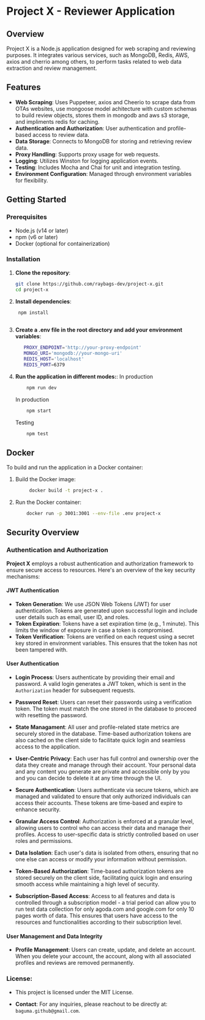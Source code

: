 # Project X - Reviewer Application

## Overview

Project X is a Node.js application designed for web scraping and reviewing purposes. It integrates various services, such as MongoDB, Redis, AWS, axios and cherrio among others, to perform tasks related to web data extraction and review management.

## Features

- **Web Scraping**: Uses Puppeteer, axios and Cheerio to scrape data from  OTAs websites, use mongoose model achitecture with custom schemas to build review objects, stores them in mongodb and aws s3 storage, and impliments redis for caching.
- **Authentication and Authorization**: User authentication and profile-based access to review data.
- **Data Storage**: Connects to MongoDB for storing and retrieving review data.
- **Proxy Handling**: Supports proxy usage for web requests.
- **Logging**: Utilizes Winston for logging application events.
- **Testing**: Includes Mocha and Chai for unit and integration testing.
- **Environment Configuration**: Managed through environment variables for flexibility.

## Getting Started

### Prerequisites

- Node.js (v14 or later)
- npm (v6 or later)
- Docker (optional for containerization)

### Installation

1. **Clone the repository**:

   ```bash
   git clone https://github.com/raybags-dev/project-x.git
   cd project-x


2. **Install dependencies**:
   ```bash
    npm install
    
3. **Create a .env file in the root directory and add your environment variables**:
   ```bash
      PROXY_ENDPOINT='http://your-proxy-endpoint'
      MONGO_URI='mongodb://your-mongo-uri'
      REDIS_HOST='localhost'
      REDIS_PORT=6379
   ```

4. **Run the application in different modes:**:
    In production
   ```bash
       npm run dev
   ```
   In production
   ```bash
       npm start
   ```
   Testing
   ```bash
       npm test
   ```
 ## Docker
 To build and run the application in a Docker container:

1. Build the Docker image:
    ```bash
         docker build -t project-x .
    ```
2. Run the Docker container:
    ```bash
        docker run -p 3001:3001 --env-file .env project-x
    ```

## Security Overview

### Authentication and Authorization

**Project X** employs a robust authentication and authorization framework to ensure secure access to resources. Here's an overview of the key security mechanisms:

#### JWT Authentication

- **Token Generation**: We use JSON Web Tokens (JWT) for user authentication. Tokens are generated upon successful login and include user details such as email, user ID, and roles.
- **Token Expiration**: Tokens have a set expiration time (e.g., 1 minute). This limits the window of exposure in case a token is compromised.
- **Token Verification**: Tokens are verified on each request using a secret key stored in environment variables. This ensures that the token has not been tampered with.

#### User Authentication

- **Login Process**: Users authenticate by providing their email and password. A valid login generates a JWT token, which is sent in the `Authorization` header for subsequent requests.
- **Password Reset**: Users can reset their passwords using a verification token. The token must match the one stored in the database to proceed with resetting the password.
- **State Managament**: All user and profile-related state metrics are securely stored in the database. Time-based authorization tokens are also cached on the client side to facilitate quick login and seamless access to the application.

- **User-Centric Privacy**: Each user has full control and ownership over the data they create and manage through their account. Your personal data and any content you generate are private and accessible only by you and you can decide to delete it at any time through the UI.

- **Secure Authentication**: Users authenticate via secure tokens, which are managed and validated to ensure that only authorized individuals can access their accounts. These tokens are time-based and expire to enhance security.

- **Granular Access Control**: Authorization is enforced at a granular level, allowing users to control who can access their data and manage their profiles. Access to user-specific data is strictly controlled based on user roles and permissions.

- **Data Isolation**: Each user's data is isolated from others, ensuring that no one else can access or modify your information without permission.

- **Token-Based Authorization**: Time-based authorization tokens are stored securely on the client side, facilitating quick login and ensuring smooth access while maintaining a high level of security.

- **Subscription-Based Access**: Access to all features and data is controlled through a subscription model - a trial period can allow you to run test data collection for only agoda.com and google.com for only 10 pages worth of data. This ensures that users have access to the resources and functionalities according to their subscription level.

#### User Management and Data Integrity

- **Profile Management**: Users can create, update, and delete an account. When you delete your account, the account, along with all associated profiles and reviews are removed permanently.


### License:
- This project is licensed under the MIT License.

- **Contact**:
For any inquiries, please reachout to be directly at:  `baguma.github@gmail.com`.